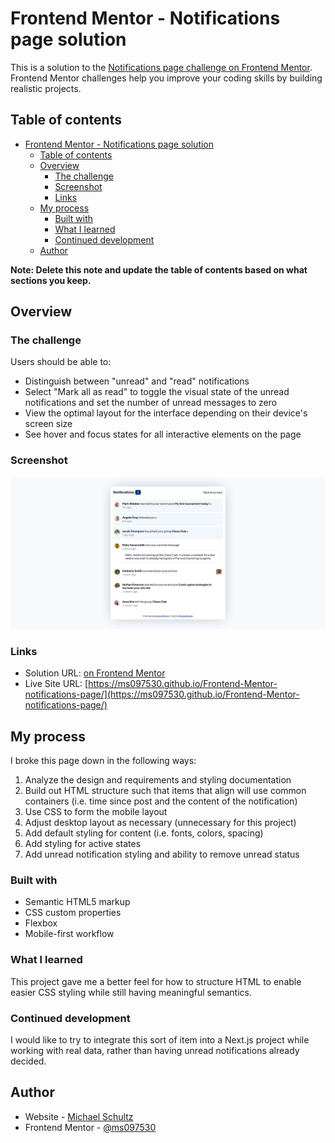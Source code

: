 # Frontend Mentor - Notifications page solution

This is a solution to the [Notifications page challenge on Frontend Mentor](https://www.frontendmentor.io/challenges/notifications-page-DqK5QAmKbC). Frontend Mentor challenges help you improve your coding skills by building realistic projects. 

## Table of contents

- [Frontend Mentor - Notifications page solution](#frontend-mentor---notifications-page-solution)
  - [Table of contents](#table-of-contents)
  - [Overview](#overview)
    - [The challenge](#the-challenge)
    - [Screenshot](#screenshot)
    - [Links](#links)
  - [My process](#my-process)
    - [Built with](#built-with)
    - [What I learned](#what-i-learned)
    - [Continued development](#continued-development)
  - [Author](#author)

**Note: Delete this note and update the table of contents based on what sections you keep.**

## Overview

### The challenge

Users should be able to:

- Distinguish between "unread" and "read" notifications
- Select "Mark all as read" to toggle the visual state of the unread notifications and set the number of unread messages to zero
- View the optimal layout for the interface depending on their device's screen size
- See hover and focus states for all interactive elements on the page

### Screenshot

![](./screenshot-notifications-page.png)

### Links

- Solution URL: [on Frontend Mentor](https://www.frontendmentor.io/solutions/notifications-page-using-vanilla-html-css-and-js-OtkIOI_x_G)
- Live Site URL: [https://ms097530.github.io/Frontend-Mentor-notifications-page/](https://ms097530.github.io/Frontend-Mentor-notifications-page/)

## My process
I broke this page down in the following ways:
1. Analyze the design and requirements and styling documentation
2. Build out HTML structure such that items that align will use common containers (i.e. time since post and the content of the notification)
3. Use CSS to form the mobile layout
4. Adjust desktop layout as necessary (unnecessary for this project)
5. Add default styling for content (i.e. fonts, colors, spacing)
6. Add styling for active states
7. Add unread notification styling and ability to remove unread status
### Built with

- Semantic HTML5 markup
- CSS custom properties
- Flexbox
- Mobile-first workflow

### What I learned

This project gave me a better feel for how to structure HTML to enable easier CSS styling while still having meaningful semantics.

### Continued development

I would like to try to integrate this sort of item into a Next.js project while working with real data, rather than having unread notifications already decided.

## Author

- Website - [Michael Schultz](https://mschultz-portfolio.herokuapp.com/)
- Frontend Mentor - [@ms097530](https://www.frontendmentor.io/profile/ms097530)


